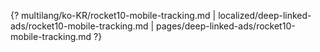 {? multilang/ko-KR/rocket10-mobile-tracking.md | localized/deep-linked-ads/rocket10-mobile-tracking.md | pages/deep-linked-ads/rocket10-mobile-tracking.md ?}
